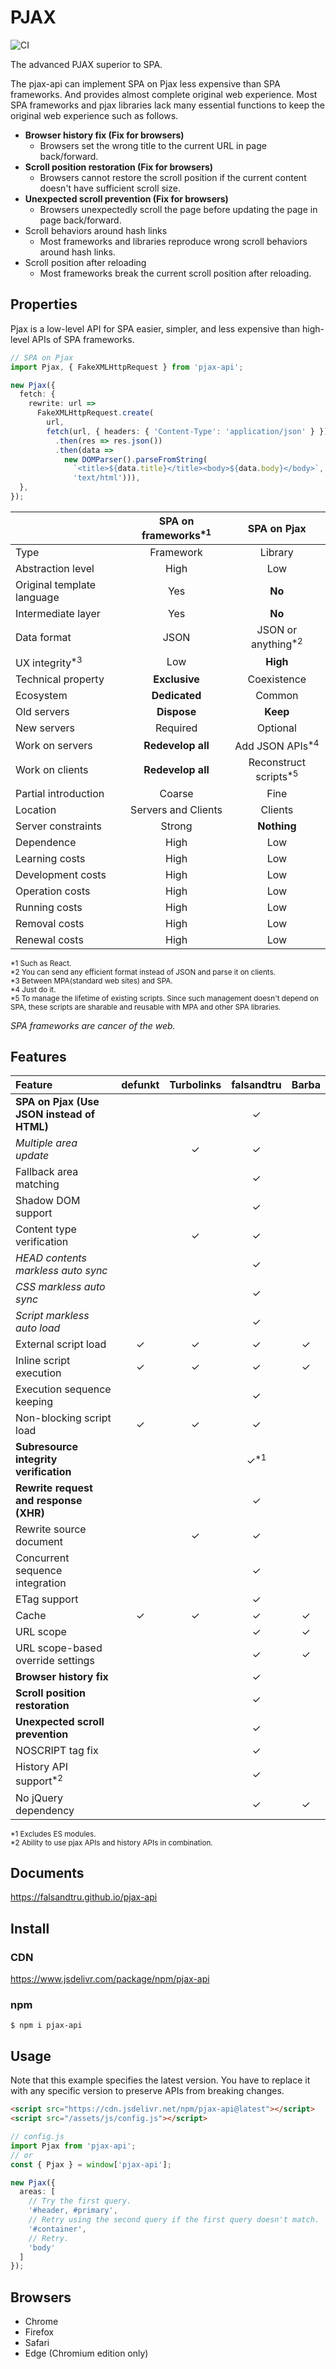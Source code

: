 # PJAX

![CI](https://github.com/falsandtru/pjax-api/workflows/CI/badge.svg)

The advanced PJAX superior to SPA.

The pjax-api can implement SPA on Pjax less expensive than SPA frameworks.
And provides almost complete original web experience.
Most SPA frameworks and pjax libraries lack many essential functions to keep the original web experience such as follows.

- **Browser history fix (Fix for browsers)**
  - Browsers set the wrong title to the current URL in page back/forward.
- **Scroll position restoration (Fix for browsers)**
  - Browsers cannot restore the scroll position if the current content doesn't have sufficient scroll size.
- **Unexpected scroll prevention (Fix for browsers)**
  - Browsers unexpectedly scroll the page before updating the page in page back/forward.
- Scroll behaviors around hash links
  - Most frameworks and libraries reproduce wrong scroll behaviors around hash links.
- Scroll position after reloading
  - Most frameworks break the current scroll position after reloading.

## Properties

Pjax is a low-level API for SPA easier, simpler, and less expensive than high-level APIs of SPA frameworks.

```ts
// SPA on Pjax
import Pjax, { FakeXMLHttpRequest } from 'pjax-api';

new Pjax({
  fetch: {
    rewrite: url =>
      FakeXMLHttpRequest.create(
        url,
        fetch(url, { headers: { 'Content-Type': 'application/json' } })
          .then(res => res.json())
          .then(data =>
            new DOMParser().parseFromString(
              `<title>${data.title}</title><body>${data.body}</body>`,
              'text/html'))),
  },
});
```

||SPA on frameworks<sup>\*1</sup>|SPA on Pjax|
|:-----|:---------------:|:---------:|
|Type|Framework|Library|
|Abstraction level|High|Low|
|Original template language|Yes|**No**|
|Intermediate layer|Yes|**No**|
|Data format|JSON|JSON or anything<sup>\*2</sup>|
|UX integrity<sup>\*3</sup>|Low|**High**|
|Technical property|**Exclusive**|Coexistence|
|Ecosystem|**Dedicated**|Common|
|Old servers|**Dispose**|**Keep**|
|New servers|Required|Optional|
|Work on servers|**Redevelop all**|Add JSON APIs<sup>\*4</sup>|
|Work on clients|**Redevelop all**|Reconstruct scripts<sup>\*5</sup>|
|Partial introduction|Coarse|Fine|
|Location|Servers and Clients|Clients|
|Server constraints|Strong|**Nothing**|
|Dependence|High|Low|
|Learning costs|High|Low|
|Development costs|High|Low|
|Operation costs|High|Low|
|Running costs|High|Low|
|Removal costs|High|Low|
|Renewal costs|High|Low|

<small>*1 Such as React.</small><br>
<small>*2 You can send any efficient format instead of JSON and parse it on clients.</small><br>
<small>*3 Between MPA(standard web sites) and SPA.</small><br>
<small>*4 Just do it.</small><br>
<small>*5 To manage the lifetime of existing scripts. Since such management doesn't depend on SPA, these scripts are sharable and reusable with MPA and other SPA libraries.</small><br>

*SPA frameworks are cancer of the web.*

## Features

|Feature|defunkt|Turbolinks|falsandtru|Barba|
|:------|:-----:|:--------:|:--------:|:---:|
|**SPA on Pjax (Use JSON instead of HTML)**| | |✓| |
|*Multiple area update*| |✓|✓| |
|Fallback area matching| | |✓| |
|Shadow DOM support| | |✓| |
|Content type verification| |✓|✓| |
|*HEAD contents markless auto sync*| | |✓| |
|*CSS markless auto sync*| | |✓| |
|*Script markless auto load*| | |✓| |
|External script load|✓|✓|✓|✓|
|Inline script execution|✓|✓|✓|✓|
|Execution sequence keeping| | |✓| |
|Non-blocking script load|✓|✓|✓| |
|**Subresource integrity verification**| | |✓<sup>\*1</sup>| |
|**Rewrite request and response (XHR)**| | |✓| |
|Rewrite source document| |✓|✓| |
|Concurrent sequence integration| | |✓| |
|ETag support| | |✓| |
|Cache|✓|✓|✓|✓|
|URL scope| | |✓|✓|
|URL scope-based override settings| | |✓|✓|
|**Browser history fix**| | |✓| |
|**Scroll position restoration**| | |✓| |
|**Unexpected scroll prevention**| | |✓| |
|NOSCRIPT tag fix| | |✓| |
|History API support<sup>\*2</sup>| | |✓| |
|No jQuery dependency| | |✓|✓|

<small>*1 Excludes ES modules.</small><br>
<small>*2 Ability to use pjax APIs and history APIs in combination.</small><br>

## Documents

https://falsandtru.github.io/pjax-api

## Install

### CDN

https://www.jsdelivr.com/package/npm/pjax-api

### npm

```
$ npm i pjax-api
```

## Usage

Note that this example specifies the latest version. You have to replace it with any specific version to preserve APIs from breaking changes.

```html
<script src="https://cdn.jsdelivr.net/npm/pjax-api@latest"></script>
<script src="/assets/js/config.js"></script>
```

```ts
// config.js
import Pjax from 'pjax-api';
// or
const { Pjax } = window['pjax-api'];

new Pjax({
  areas: [
    // Try the first query.
    '#header, #primary',
    // Retry using the second query if the first query doesn't match.
    '#container',
    // Retry.
    'body'
  ]
});
```

## Browsers

- Chrome
- Firefox
- Safari
- Edge (Chromium edition only)

